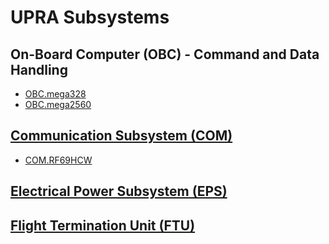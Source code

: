 # UPRA Subsystems
## On-Board Computer (OBC) - Command and Data Handling
* [OBC.mega328](https://github.com/legokor/UPRA_OBC.mega328)
* [OBC.mega2560](https://github.com/legokor/UPRA-OBC.mega2560)

## [Communication Subsystem (COM)](https://github.com/legokor/UPRA-COM)
* [COM.RF69HCW](https://github.com/legokor/UPRA-COM/tree/master/COM_rf69_aprs)

## [Electrical Power Subsystem (EPS)](https://github.com/legokor/UPRA-EPS)

## [Flight Termination Unit (FTU)](https://github.com/legokor/UPRA-FTU)
